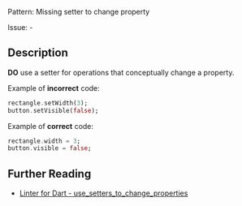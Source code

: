 Pattern: Missing setter to change property

Issue: -

## Description

**DO** use a setter for operations that conceptually change a property.

Example of **incorrect** code:
```dart
rectangle.setWidth(3);
button.setVisible(false);
```

Example of **correct** code:
```dart
rectangle.width = 3;
button.visible = false;
```

## Further Reading

* [Linter for Dart - use_setters_to_change_properties](https://dart.dev/tools/linter-rules/use_setters_to_change_properties)